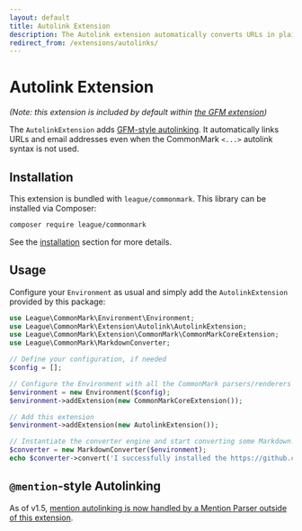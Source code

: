 ```yaml
---
layout: default
title: Autolink Extension
description: The Autolink extension automatically converts URLs in plain text to clickable links
redirect_from: /extensions/autolinks/
---
```


# Autolink Extension

_(Note: this extension is included by default within [the GFM extension](/2.5/extensions/github-flavored-markdown/))_

The `AutolinkExtension` adds [GFM-style autolinking][link-gfm-spec-autolinking].  It automatically links URLs and email addresses even when the CommonMark `<...>` autolink syntax is not used.

## Installation

This extension is bundled with `league/commonmark`. This library can be installed via Composer:

```bash
composer require league/commonmark
```

See the [installation](/2.5/installation/) section for more details.

## Usage

Configure your `Environment` as usual and simply add the `AutolinkExtension` provided by this package:

```php
use League\CommonMark\Environment\Environment;
use League\CommonMark\Extension\Autolink\AutolinkExtension;
use League\CommonMark\Extension\CommonMark\CommonMarkCoreExtension;
use League\CommonMark\MarkdownConverter;

// Define your configuration, if needed
$config = [];

// Configure the Environment with all the CommonMark parsers/renderers
$environment = new Environment($config);
$environment->addExtension(new CommonMarkCoreExtension());

// Add this extension
$environment->addExtension(new AutolinkExtension());

// Instantiate the converter engine and start converting some Markdown!
$converter = new MarkdownConverter($environment);
echo $converter->convert('I successfully installed the https://github.com/thephpleague/commonmark project with the Autolink extension!');
```

## `@mention`-style Autolinking

As of v1.5, [mention autolinking is now handled by a Mention Parser outside of this extension](/2.5/extensions/mentions/).

[link-gfm-spec-autolinking]: https://github.github.com/gfm/#autolinks-extension-
